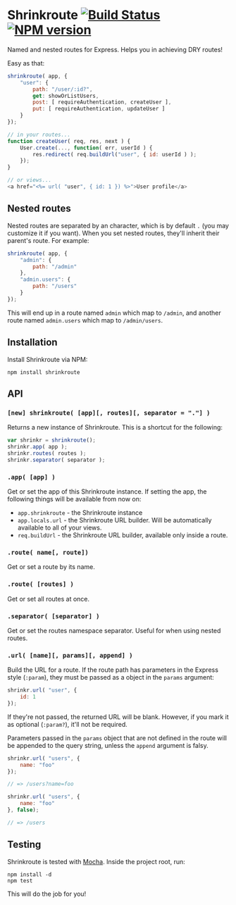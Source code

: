 # Shrinkroute [![Build Status](https://travis-ci.org/gustavohenke/shrinkroute.png)](https://travis-ci.org/gustavohenke/shrinkroute) [![NPM version](https://badge.fury.io/js/shrinkroute.png)](http://badge.fury.io/js/shrinkroute)

Named and nested routes for Express. Helps you in achieving DRY routes!

Easy as that:
```javascript
shrinkroute( app, {
    "user": {
        path: "/user/:id?",
        get: showOrListUsers,
        post: [ requireAuthentication, createUser ],
        put: [ requireAuthentication, updateUser ]
    }
});

// in your routes...
function createUser( req, res, next ) {
    User.create(..., function( err, userId ) {
        res.redirect( req.buildUrl("user", { id: userId ) );
    });
}

// or views...
<a href="<%= url( "user", { id: 1 }) %>">User profile</a>
```

## Nested routes

Nested routes are separated by an character, which is by default `.` (you may customize it if you want). When you set nested routes, they'll inherit their parent's route.
For example:

```javascript
shrinkroute( app, {
    "admin": {
        path: "/admin"
    },
    "admin.users": {
        path: "/users"
    }
});
```

This will end up in a route named `admin` which map to `/admin`, and another route named `admin.users` which map to `/admin/users`.

## Installation

Install Shrinkroute via NPM:

```shell
npm install shrinkroute
```

## API

### `[new] shrinkroute( [app][, routes][, separator = "."] )`
Returns a new instance of Shrinkroute. This is a shortcut for the following:

```javascript
var shrinkr = shrinkroute();
shrinkr.app( app );
shrinkr.routes( routes );
shrinkr.separator( separator );
```

### `.app( [app] )`
Get or set the app of this Shrinkroute instance.
If setting the app, the following things will be available from now on:

* `app.shrinkroute` - the Shrinkroute instance
* `app.locals.url` - the Shrinkroute URL builder. Will be automatically available to all of your views.
* `req.buildUrl` - the Shrinkroute URL builder, available only inside a route.

### `.route( name[, route])`
Get or set a route by its name.

### `.route( [routes] )`
Get or set all routes at once.

### `.separator( [separator] )`
Get or set the routes namespace separator. Useful for when using nested routes.

### `.url( [name][, params][, append] )`
Build the URL for a route. If the route path has parameters in the Express style (`:param`), they must be passed as a object in the `params` argument:

```javascript
shrinkr.url( "user", {
    id: 1
});
```

If they're not passed, the returned URL will be blank. However, if you mark it as optional (`:param?`), it'll not be required.

Parameters passed in the `params` object that are not defined in the route will be appended to the query string, unless the `append` argument is falsy.

```javascript
shrinkr.url( "users", {
    name: "foo"
});

// => /users?name=foo

shrinkr.url( "users", {
    name: "foo"
}, false);

// => /users
```

## Testing

Shrinkroute is tested with [Mocha](http://visionmedia.github.io/mocha). Inside the project root, run:

```shell
npm install -d
npm test
```

This will do the job for you!